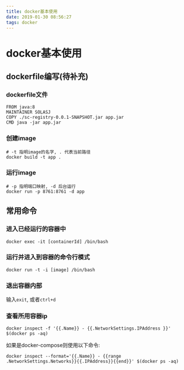 ```yaml
---
title: docker基本使用
date: 2019-01-30 08:56:27
tags: docker
---
```


# docker基本使用

<!-- more -->

<!-- [TOC] -->

## dockerfile编写(待补充)

### dockerfile文件

```
FROM java:8
MAINTAINER SOLASJ
COPY ./sc-registry-0.0.1-SNAPSHOT.jar app.jar
CMD java -jar app.jar
```

### 创建image

```
# -t 指明image的名字, . 代表当前路径
docker build -t app .
```

### 运行image

```
# -p 指明端口映射, -d 后台运行
docker run -p 8761:8761 -d app
```

## 常用命令

### 进入已经运行的容器中

```
docker exec -it [containerId] /bin/bash  
```

### 运行并进入到容器的命令行模式

```
docker run -t -i [image] /bin/bash
```

### 退出容器内部

输入`exit`, 或者`ctrl+d`

### 查看所用容器ip

```
docker inspect -f '{{.Name}} - {{.NetworkSettings.IPAddress }}' $(docker ps -aq)
```

如果是docker-compose则使用以下命令:
```
docker inspect --format='{{.Name}} - {{range .NetworkSettings.Networks}}{{.IPAddress}}{{end}}' $(docker ps -aq)
```
